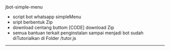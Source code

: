 ## 
jbot-simple-menu

- script bot whatsapp simpleMenu
- sript berbentuk Zip
- download centang buttom [CODE] download Zip
- semua bantuan terkait penginstalan sampai menjadi bot sudah diTutorialkan di Folder /tutor.js

---------

